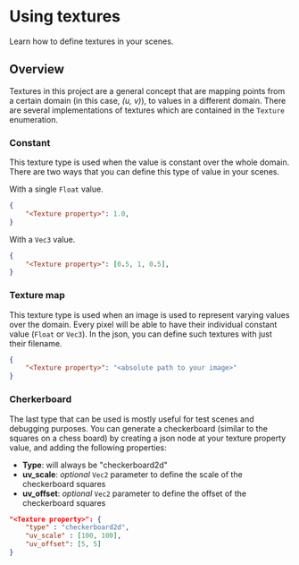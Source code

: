 # Using textures

Learn how to define textures in your scenes.

## Overview

Textures in this project are a general concept that are mapping points from a certain domain (in this case, _(u, v)_), to values in a different domain. There are several implementations of textures which are contained in the ``Texture`` enumeration.

### Constant

This texture type is used when the value is constant over the whole domain. There are two ways that you can define this type of value in your scenes.

With a single `Float` value.
```json
{
    "<Texture property>": 1.0,
}
```

With a `Vec3` value.
```json
{
    "<Texture property>": [0.5, 1, 0.5],
}
```

### Texture map

This texture type is used when an image is used to represent varying values over the domain. Every pixel will be able to have their individual constant value (`Float` or `Vec3`). In the json, you can define such textures with just their filename.

```json
{
    "<Texture property>": "<absolute path to your image>"
}
```


### Cherkerboard

The last type that can be used is mostly useful for test scenes and debugging purposes. You can generate a checkerboard (similar to the squares on a chess board) by creating a json node at your texture property value, and adding the following properties:

- **Type**: will always be "checkerboard2d"
- **uv_scale**: _optional_ ``Vec2`` parameter to define the scale of the checkerboard squares
- **uv_offset**: _optional_ ``Vec2`` parameter to define the offset of the checkerboard squares

```json
"<Texture property>": {
    "type" : "checkerboard2d",
    "uv_scale" : [100, 100],
    "uv_offset": [5, 5]
}
```
